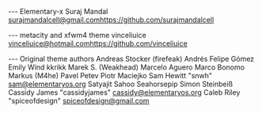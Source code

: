 --- Elementary-x
Suraj Mandal <surajmandalcell@gmail.com><https://github.com/surajmandalcell>


--- metacity and xfwm4 theme
vinceliuice <vinceliuice@hotmail.com><https://github.com/vinceliuice>

--- Original theme authors
Andreas Stocker (firefeak)
Andrés Felipe Gómez
Emily Wind
kkrikk
Marek S. (Weakhead)
Marcelo Aguero
Marco Bonomo
Markus (M4he)
Pavel Petev
Piotr Maciejko
Sam Hewitt "snwh" <sam@elementaryos.org> 
Satyajit Sahoo
Seahorsepip
Simon Steinbeiß
Cassidy James "cassidyjames" <cassidy@elementaryos.org>
Caleb Riley "spiceofdesign" <spiceofdesign@gmail.com>
